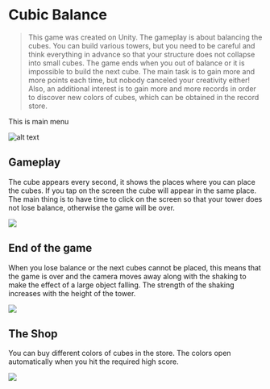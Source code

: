 # Cubic Balance
> This game was created on Unity. The gameplay is about balancing the cubes. You can build various towers, but you need to be careful and think everything in advance so that your structure does not collapse into small cubes. The game ends when you out of balance or it is impossible to build the next cube. The main task is to gain more and more points each time, but nobody canceled your creativity either! Also, an additional interest is to gain more and more records in order to discover new colors of cubes, which can be obtained in the record store.


This is main menu

![alt text](screenshots/game1.jpg)

## Gameplay


The cube appears every second, it shows the places where you can place the cubes. If you tap on the screen the cube will appear in the same place. The main thing is to have time to click on the screen so that your tower does not lose balance, otherwise the game will be over.

![](screenshots/game2.jpg)

## End of the game

When you lose balance or the next cubes cannot be placed, this means that the game is over and the camera moves away along with the shaking to make the effect of a large object falling. The strength of the shaking increases with the height of the tower.

![](screenshots/game3.jpg)

## The Shop
You can buy different colors of cubes in the store. The colors open automatically when you hit the required high score.

![](screenshots/game4.1.jpg)

